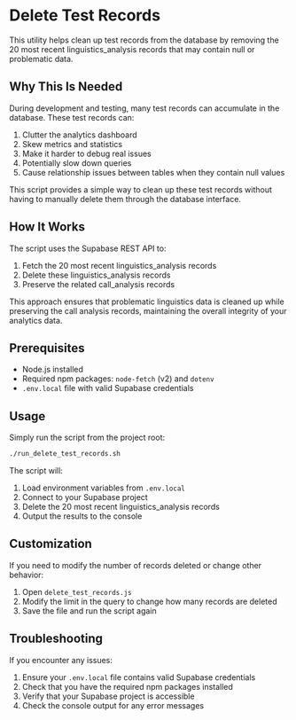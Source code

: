 # Delete Test Records

This utility helps clean up test records from the database by removing the 20 most recent linguistics_analysis records that may contain null or problematic data.

## Why This Is Needed

During development and testing, many test records can accumulate in the database. These test records can:

1. Clutter the analytics dashboard
2. Skew metrics and statistics
3. Make it harder to debug real issues
4. Potentially slow down queries
5. Cause relationship issues between tables when they contain null values

This script provides a simple way to clean up these test records without having to manually delete them through the database interface.

## How It Works

The script uses the Supabase REST API to:

1. Fetch the 20 most recent linguistics_analysis records
2. Delete these linguistics_analysis records
3. Preserve the related call_analysis records

This approach ensures that problematic linguistics data is cleaned up while preserving the call analysis records, maintaining the overall integrity of your analytics data.

## Prerequisites

- Node.js installed
- Required npm packages: `node-fetch` (v2) and `dotenv`
- `.env.local` file with valid Supabase credentials

## Usage

Simply run the script from the project root:

```bash
./run_delete_test_records.sh
```

The script will:
1. Load environment variables from `.env.local`
2. Connect to your Supabase project
3. Delete the 20 most recent linguistics_analysis records
4. Output the results to the console

## Customization

If you need to modify the number of records deleted or change other behavior:

1. Open `delete_test_records.js`
2. Modify the limit in the query to change how many records are deleted
3. Save the file and run the script again

## Troubleshooting

If you encounter any issues:

1. Ensure your `.env.local` file contains valid Supabase credentials
2. Check that you have the required npm packages installed
3. Verify that your Supabase project is accessible
4. Check the console output for any error messages
